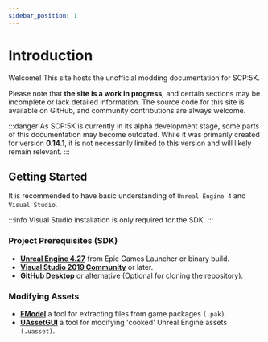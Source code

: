 ```yaml
---
sidebar_position: 1
---
```


# Introduction

Welcome! This site hosts the unofficial modding documentation for SCP:5K.

Please note that **the site is a work in progress,** and certain sections may be incomplete or lack detailed information. The source code for this site is available on GitHub, and community contributions are always welcome.

:::danger
As SCP:5K is currently in its alpha development stage, some parts of this documentation may become outdated. While it was primarily created for version **0.14.1**, it is not necessarily limited to this version and will likely remain relevant.
:::

## Getting Started

It is recommended to have basic understanding of `Unreal Engine 4` and `Visual Studio`.

:::info
Visual Studio installation is only required for the SDK.
:::

### Project Prerequisites (SDK)

* **[Unreal Engine 4.27](https://www.unrealengine.com/en-US/download)** from Epic Games Launcher or binary build.
* **[Visual Studio 2019 Community](https://visualstudio.microsoft.com/thank-you-downloading-visual-studio/?sku=Community&channel=Release&version=VS2022&source=VSLandingPage&cid=2030&passive=false)** or later.
* **[GitHub Desktop](https://github.com/apps/desktop)** or alternative (Optional for cloning the repository).

### Modifying Assets

* **[FModel](https://fmodel.app)** a tool for extracting files from game packages `(.pak)`.
* **[UAssetGUI](https://github.com/atenfyr/UAssetGUI/releases)** a tool for modifying 'cooked' Unreal Engine assets `(.uasset)`.